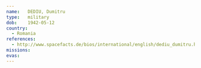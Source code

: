 ```yaml
---
name:	DEDIU, Dumitru
type:	military
dob:	1942-05-12
country:
  - Romania
references:
  - http://www.spacefacts.de/bios/international/english/dediu_dumitru.htm
missions:
evas:
---
```

